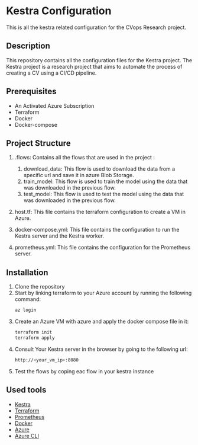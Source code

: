 # Kestra Configuration
This is all the kestra related configuration for the CVops Research project.

## Description
This repository contains all the configuration files for the Kestra project. The Kestra project is a research project that aims to automate the process of creating a CV using a CI/CD pipeline. 

## Prerequisites
- An Activated Azure Subscription
- Terraform
- Docker
- Docker-compose

## Project Structure
1. .flows: Contains all the flows that are used in the project :
    1. download_data: This flow is used to download the data from a specific url and save it in azure Blob Storage.
    2. train_model: This flow is used to train the model using the data that was downloaded in the previous flow.
    3. test_model: This flow is used to test the model using the data that was downloaded in the previous flow.

2. host.tf: This file contains the terraform configuration to create a VM in Azure.
3. docker-compose.yml: This file contains the configuration to run the Kestra server and the Kestra worker.
4. prometheus.yml: This file contains the configuration for the Prometheus server.

## Installation
1. Clone the repository
2. Start by linking terraform to your Azure account by running the following command:
    ```bash
    az login
    ```
3. Create an Azure VM with azure and apply the docker compose file in it:
    ```bash
    terraform init
    terraform apply
    ```
4. Consult Your Kestra server in the browser by going to the following url:
    ```bash
    http://<your_vm_ip>:8080
    ```
5. Test the flows by coping eac flow in your kestra instance

## Used tools
- [Kestra](https://kestra.io/)
- [Terraform](https://www.terraform.io/)
- [Prometheus](https://prometheus.io/)
- [Docker](https://www.docker.com/)
- [Azure](https://azure.microsoft.com/en-us/)
- [Azure CLI](https://docs.microsoft.com/en-us/cli/azure/install-azure-cli)